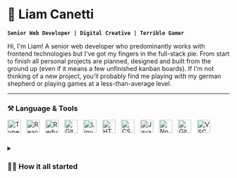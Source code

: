 # 🤙 Liam Canetti

**`Senior Web Developer | Digital Creative | Terrible Gamer `**

Hi, I'm Liam! A senior web developer who predominantly works with frontend technologies but I've got my fingers in the full-stack pie. From start to finish all personal projects are planned, designed and built from the ground up (even if it means a few unfinished kanban boards). If I'm not thinking of a new project, you'll probably find me playing with my german shepherd or playing games at a less-than-average level.

---

### ⚒️ Language & Tools

<img align="left" alt="TypeScript" width="30px" style="padding-right:10px;" src="https://cdn.jsdelivr.net/gh/devicons/devicon/icons/typescript/typescript-plain.svg" />
<img align="left" alt="React" width="30px" style="padding-right:10px;" src="https://cdn.jsdelivr.net/gh/devicons/devicon/icons/react/react-original.svg" />
<img align="left" alt="Redux" width="30px" style="padding-right:10px;" src="https://cdn.jsdelivr.net/gh/devicons/devicon/icons/redux/redux-original.svg" />
<img align="left" alt="Git" width="30px" style="padding-right:10px;" src="https://cdn.jsdelivr.net/gh/devicons/devicon/icons/git/git-original.svg" />
<img align="left" alt="Linux" width="30px" style="padding-right:10px;" src="https://cdn.jsdelivr.net/gh/devicons/devicon/icons/linux/linux-original.svg" />
<img align="left" alt="HTML" width="30px" style="padding-right:10px;" src="https://cdn.jsdelivr.net/gh/devicons/devicon/icons/html5/html5-plain.svg" />
<img align="left" alt="CSS" width="30px" style="padding-right:10px;" src="https://cdn.jsdelivr.net/gh/devicons/devicon/icons/css3/css3-plain.svg" />
<img align="left" alt="JavaScript" width="30px" style="padding-right:10px;" src="https://cdn.jsdelivr.net/gh/devicons/devicon/icons/javascript/javascript-plain.svg" />
<img align="left" alt="NodeJS" width="30px" style="padding-right:10px;" src="https://cdn.jsdelivr.net/gh/devicons/devicon/icons/nodejs/nodejs-original.svg" />
<img align="left" alt="GitHub" width="30px" style="padding-right:10px;" src="https://cdn.jsdelivr.net/gh/devicons/devicon/icons/github/github-original.svg" />
<img align="left" alt="VSCode" width="30px" style="padding-right:10px;" src="https://cdn.jsdelivr.net/gh/devicons/devicon/icons/vscode/vscode-original.svg" />
<br />

#

<details>
  <summary><h3>👨‍💻 How it all started</h3></summary>
  As a teenager I was always interested in computers, from playing games to learning how to write silly scripts to open disc trays, I was always looking into how things worked but it soon grew into fiddling with computer hardware and making useful scripts to help with productivity. I didn't plan on going into technology or development, it was just something I did for fun. After pursuing media and filmmaking for a few years, I ended up doing an apprenticeship in IT. I learned how to build, create and develop in a somewhat real environment but the job that went along with the apprenticeship was a QA tester (no shade to QA, it's just not for me). I took everything I learned from the apprenticeship and built a website for a Facebook group that wanted to expand its online presence. Using that and a few other projects as a portfolio, I landed my first job as a Junior web developer and it's been a hell of a ride since. Being self-taught I've always had to learn fast to make sure I'm on top of my game, I've never really kicked the habit so I'm always on the lookout to learn something new or build something using technology I haven't before. I'm coming up to almost 8 years as a web developer and I feel like I'm only just scratching the surface!
</details>
